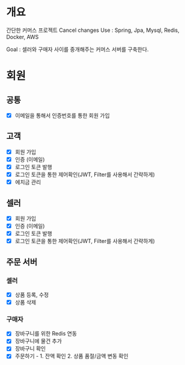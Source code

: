 # 개요
간단한 커머스 프로젝트
Cancel changes
Use : Spring, Jpa, Mysql, Redis, Docker, AWS

Goal : 셀러와 구매자 사이를 중개해주는 커머스 서버를 구축한다.

# 회원

## 공통
- [x] 이메일을 통해서 인증번호를 통한 회원 가입

## 고객
- [x] 회원 가입
- [x] 인증 (이메일)
- [x] 로그인 토큰 발행
- [x] 로그인 토큰을 통한 제어확인(JWT, Filter를 사용해서 간략하게)
- [x] 에치금 관리

## 셀러
- [x] 회원 가입
- [x] 인증 (이메일)
- [x] 로그인 토큰 발행
- [x] 로그인 토큰을 통한 제어확인(JWT, Filter를 사용해서 간략하게)

## 주문 서버

### 셀러
- [x] 상품 등록, 수정
- [x] 상품 삭제

### 구매자
- [x] 장바구니를 위한 Redis 연동
- [x] 장바구니에 물건 추가
- [x] 장바구니 확인
- [x] 주문하기 - 1. 잔액 확인 2. 상품 품절/금액 변동 확인
